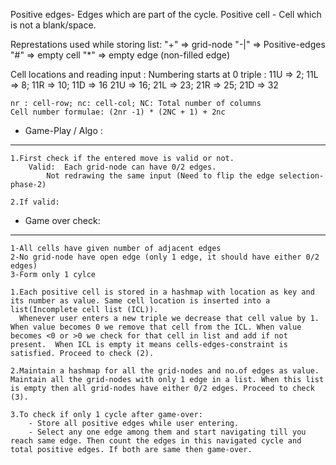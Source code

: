 Positive edges- Edges which are part of the cycle.
Positive cell - Cell which is not a blank/space.

Represtations used while storing list:
	"+"	=> grid-node
	"-|"	=> Positive-edges
	"#"	=> empty cell
	"*"	=> empty edge (non-filled edge)

Cell locations and reading input :
	Numbering starts at 0
	triple : 11U =>  2; 11L =>  8; 11R => 10; 11D => 16
		 21U => 16; 21L => 23; 21R => 25; 21D => 32
	
	nr : cell-row; nc: cell-col; NC: Total number of columns	
	Cell number formulae: (2nr -1) * (2NC + 1) + 2nc
		
- Game-Play / Algo :
----------------
	1.First check if the entered move is valid or not.
		Valid: 	Each grid-node can have 0/2 edges.
			Not redrawing the same input (Need to flip the edge selection-phase-2)
		
	2.If valid: 
	

- Game over check: 
------------------
	1-All cells have given number of adjacent edges
	2-No grid-node have open edge (only 1 edge, it should have either 0/2 edges)
	3-Form only 1 cylce

	1.Each positive cell is stored in a hashmap with location as key and its number as value. Same cell location is inserted into a list(Incomplete cell list (ICL)).
	  Whenever user enters a new triple we decrease that cell value by 1. When value becomes 0 we remove that cell from the ICL. When value becomes <0 or >0 we check for that cell in list and add if not present.  When ICL is empty it means cells-edges-constraint is satisfied. Proceed to check (2).

	2.Maintain a hashmap for all the grid-nodes and no.of edges as value. Maintain all the grid-nodes with only 1 edge in a list. When this list is empty then all grid-nodes have either 0/2 edges. Proceed to check (3).

	3.To check if only 1 cycle after game-over:	
		- Store all positive edges while user entering. 
		- Select any one edge among them and start navigating till you reach same edge. Then count the edges in this navigated cycle and total positive edges. If both are same then game-over.
